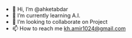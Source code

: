 - 👋 Hi, I’m @ahketabdar 
- 🌱 I’m currently learning A.I.
- 💞️ I’m looking to collaborate on Project
- 📫 How to reach me kh.amir1024@gmail.com

<!---
ahketabdar/ahketabdar is a ✨ special ✨ repository because its `README.md` (this file) appears on your GitHub profile.
You can click the Preview link to take a look at your changes.
--->
